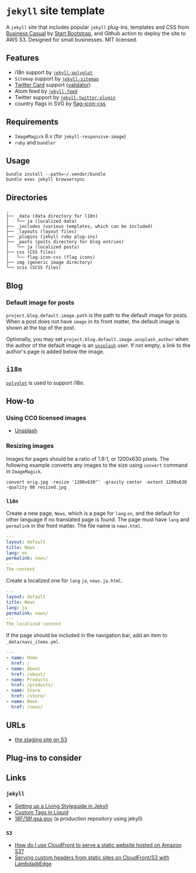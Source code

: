 # `jekyll` site template

A `jekyll` site that includes popular `jekyll` plug-ins, templates and CSS
from [Business Casual](http://startbootstrap.com/template-overviews/business-casual/) by
[Start Bootstrap](http://startbootstrap.com/), and Github action to deploy the
site to AWS S3. Designed for small businesses. MIT licensed.

## Features

* i18n support by [`jekyll-polyglot`](https://github.com/untra/polyglot)
* `Sitemap` support by [`jekyll-sitemap`](https://github.com/jekyll/jekyll-sitemap)
* [Twitter Card](https://developer.twitter.com/en/docs/tweets/optimize-with-cards/overview/abouts-cards) support ([validator](https://cards-dev.twitter.com/validator))
* Atom feed by [`jekyll-feed`](https://github.com/jekyll/jekyll-feed)
* Twitter support by [`jekyll-twitter-plugin`](https://github.com/rob-murray/jekyll-twitter-plugin)
* country flags in SVG by [flag-icon-css](https://github.com/lipis/flag-icon-css/)

## Requirements

* `ImageMagick` 6.x (for `jekyll-responsive-image`)
* `ruby` and `bundler`

## Usage

```
bundle install --path=~/.vendor/bundle
bundle exec jekyll browsersync
```

## Directories

```
.
├── _data (data directory for l10n)
│   └── ja (localized data)
├── _includes (various templates, which can be included)
├── _layouts (layout files)
├── _plugins (jekyll ruby plug-ins)
├── _posts (posts directory for blog entries)
│   └── ja (localized posts)
├── css (CSS files)
│   └── flag-icon-css (flag icons)
├── img (generic image directory)
└── scss (SCSS files)
```

## Blog

### Default image for posts

`project.blog.default.image.path` is the path to the default image for posts. When
a post does not have `image` in its front matter, the default image is shown
at the top of the post.

Optionally, you may set `project.blog.default.image.unsplash_author` when the author
of the default image is an [`unsplash`](https://unsplash.com/) user. If not
empty, a link to the author's page is added below the image.

## `i18n`

[`polyglot`](https://github.com/untra/polyglot) is used to support i18n.

## How-to

### Using CC0 licensed images

* [Unsplash](https://unsplash.com/)

### Resizing images

Images for pages should be a ratio of 1.9:1, or 1200x630 pixels. The following
example converts any images to the size using `convert` command in
`ImageMagick`.

```
convert orig.jpg -resize '1200x630^' -gravity center -extent 1200x630 -quality 80 resized.jpg
```

### `l10n`

Create a new page, `News`, which is a page for `lang` `en`, and the default
for other language if no translated page is found. The page must have `lang`
and `permalink` in the front matter. The file name is `news.html`.

```yaml
---
layout: default
title: News
lang: en
permalink: news/
---
The content
```

Create a localized one for `lang` `ja`, `news.ja.html`.

```yaml
---
layout: default
title: News
lang: ja
permalink: news/
---
The localized content
```

If the page should be included in the navigation bar, add an item to `_data/navi_items.yml`.

```yaml
---
- name: Home
  href: /
- name: About
  href: /about/
- name: Products
  href: /products/
- name: Store
  href: /store/
- name: News
  href: /news/
```

## URLs

* [the staging site on S3](http://jekyll-aws.s3-website-ap-northeast-1.amazonaws.com/)

## Plug-ins to consider

## Links

### `jekyll`

* [Setting up a Living Styleguide in Jekyll](https://www.sitepoint.com/setting-up-a-living-styleguide-in-jekyll/)
* [Custom Tags in Liquid](https://thoughtbot.com/blog/custom-tags-in-liquid)
* [18F/18f.gsa.gov](https://github.com/18F/18f.gsa.gov) (a production
  repository using jekyll)

### `S3`

* [How do I use CloudFront to serve a static website hosted on Amazon S3?](https://aws.amazon.com/premiumsupport/knowledge-center/cloudfront-serve-static-website/)
* [Serving custom headers from static sites on CloudFront/S3 with Lambda@Edge](https://medium.com/@tom.cook/edge-lambda-cloudfront-custom-headers-3d134a2c18a2)
